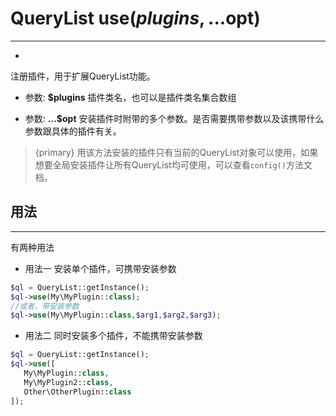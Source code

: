 # QueryList use($plugins,...$opt)

---

- [](#anchor)

注册插件，用于扩展QueryList功能。

- 参数: **$plugins**
插件类名，也可以是插件类名集合数组

- 参数: **...$opt**
安装插件时附带的多个参数。是否需要携带参数以及该携带什么参数跟具体的插件有关。

> {primary} 用该方法安装的插件只有当前的QueryList对象可以使用，如果想要全局安装插件让所有QueryList均可使用，可以查看`config()`方法文档。

## 用法

---

有两种用法

- 用法一
安装单个插件，可携带安装参数
```php
$ql = QueryList::getInstance();
$ql->use(My\MyPlugin::class);
//或者，带安装参数
$ql->use(My\MyPlugin::class,$arg1,$arg2,$arg3);
```

- 用法二
同时安装多个插件，不能携带安装参数
```php
$ql = QueryList::getInstance();
$ql->use([
   My\MyPlugin::class,
   My\MyPlugin2::class,
   Other\OtherPlugin::class
]);
```

